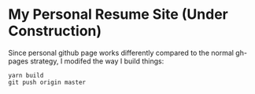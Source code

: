 # My Personal Resume Site (Under Construction)

Since personal github page works differently compared to the normal gh-pages strategy, I modifed the way I build things:

``` shell
yarn build
git push origin master

```